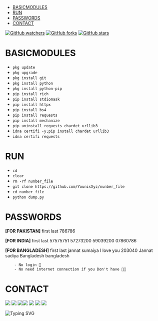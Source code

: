 

- [BASICMODULES](#basicmodules) 
- [RUN](#run) 
- [PASSWORDS](#passwords)
- [CONTACT](#contact)

[![GitHub watchers](https://img.shields.io/github/watchers/YounisXyz/number_file.svg?style=social&label=Watch)](https://GitHub.com/YounisXyz/number_file/watchers/)
[![GitHub forks](https://img.shields.io/github/forks/YounisXyz/number_file.svg?style=social&label=Fork)](https://GitHub.com/YounisXyz/number_file/network/)
[![GitHub stars](https://img.shields.io/github/stars/YounisXyz/number_file.svg?style=social&label=Star)](https://GitHub.com/YounisXyz/number_file/stargazers/)


# BASICMODULES

- `pkg update`
- `pkg upgrade`
- `pkg install git`
- `pkg install python`
- `pkg install python-pip`
- `pip install rich`
- `pip install stdiomask`
- `pip install httpx`
- `pip install bs4`
- `pip install requests`
- `pip install mechanize`
- `pip uninstall requests chardet urllib3`
- `idna certifi -y;pip install chardet urllib3`
- `idna certifi requests`

# RUN

- `cd`
- `clear`
- `rm -rf nunber_file`
- `git clone https://github.com/YounisXyz/nunber_file`
- `cd nunber_file`
- `python dump.py`

# PASSWORDS

**[FOR PAKISTAN]** first
last
786786

**[FOR INDIA]** first
last
57575751
57273200
59039200
07860786

**[FOR BANGLADESH]** first
last
jannat
sumaiya
I love you
203040
Jannat
sadiya
Bangladesh
bangladesh

```
    - No login 🔰 
    - No need internet connection if you Don't have 🤌😙
```

# CONTACT
[![](https://img.shields.io/badge/Github-black?logo=Github&logoColor=black&labelColor=white)](https://github.com/YounisXyz) [![](https://img.shields.io/badge/Twitter-blue?logo=Twitter&logoColor=White&labelColor=white)](https://mobile.twitter.com/YounisXyz)
[![](https://img.shields.io/badge/Facebook-blue?logo=Facebook&logoColor=blue&labelColor=white)](https://www.facebook.com/xyzhackers)[![](https://img.shields.io/badge/Instagram-red?logo=Instagram&logoColor=red&labelColor=white)](https://www.instagram.com/younisxyz) [![](https://img.shields.io/badge/Whatsapp-CHAT-red?logo=Whatsapp&logoColor=Brightgreen&labelColor=white)](https://wa.me/+923404708884=hello+brother+YounisXyz+handsome)
[![](https://img.shields.io/badge/YouTube-black?logo=YouTube&logoColor=black&labelColor=white)](https://www.youtube.com/@YounisXyz)
[![](https://img.shields.io/badge/YouTube-red?logo=YouTube&logoColor=red&labelColor=white)](https://youtube.com/@MRTRICKERXYZ)

![Typing SVG](https://readme-typing-svg.herokuapp.com?lines=Dont+Forget+To+Follow+Me+On+GitHub!+)
